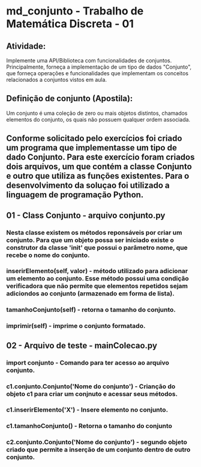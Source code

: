 # md_conjunto - Trabalho de Matemática Discreta - 01

## Atividade:
Implemente uma API/Biblioteca com funcionalidades de conjuntos. Principalmente, forneça a implementação de um tipo de dados "Conjunto", que forneça operações e funcionalidades que implementam os conceitos relacionados a conjuntos vistos em aula.

## Definição de conjunto (Apostila): 
Um conjunto é uma coleção de zero ou mais objetos distintos, chamados elementos do
conjunto, os quais não possuem qualquer ordem associada.

## Conforme solicitado pelo exercícios foi criado um programa que implementasse um tipo de dado Conjunto. Para este exercício foram criados dois arquivos, um que contém a classe Conjunto e outro que utiliza as funções existentes. Para o desenvolvimento da soluçao foi utilizado a linguagem de programação Python.  

## 01 - Class Conjunto - arquivo conjunto.py

### Nesta classe existem os métodos reponsáveis por criar um conjunto. Para que um objeto possa ser iniciado existe o construtor da classe '__init__' que possui o parâmetro nome, que recebe o nome do conjunto. 
### inserirElemento(self, valor) - método utilizado para adicionar um elemento ao conjunto. Esse método possui uma condição verificadora que não permite que elementos repetidos sejam adiciondos ao conjunto (armazenado em forma de lista).
### tamanhoConjunto(self) - retorna o tamanho do conjunto.
### imprimir(self) - imprime o conjunto formatado.

## 02 - Arquivo de teste - mainColecao.py

### import conjunto - Comando para ter acesso ao arquivo conjunto.
### c1.conjunto.Conjunto('Nome do conjunto') - Crianção do objeto c1 para criar um conjnuto e acessar seus métodos.
### c1.inserirElemento('X') - Insere elemento no conjunto.
### c1.tamanhoConjunto() - Retorna o tamanho do conjunto
### c2.conjunto.Conjunto('Nome do conjunto') - segundo objeto criado que permite a inserção de um conjunto dentro de outro conjunto.  

